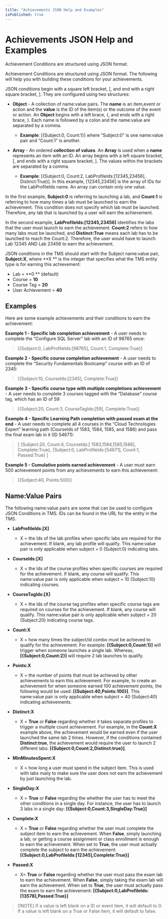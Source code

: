 ```yaml
---
title: "Achievements JSON Help and Examples"
isPublished: true
---
```


# Achievements JSON Help and Examples

Achievement Conditions are structured using JSON format. 

Achievement Conditions are structured using JSON format. The following will help you with building these conditions for your achievements.

JSON conditions begin with a square left bracket, [, and end with a right square bracket, ]. They are configured using two structures:

- **Object** - A collection of name:value pairs. The **name** is an item,event or action and the **value** is the ID of the item(s) or the outcome of the event or action. An **Object** begins with a left brace, {, and ends with a right brace, }. Each name is followed by a colon and the name:value are separated by a comma.
    - **Example**: [{Subject:0, Count:1}] where “Subject:0” is one name:value pair and “Count:1” is another.

- **Array** - An ordered **collection of values**. An **Array** is used when a **name** represents an item with an ID. An array begins with a left square bracket, [, and ends with a right square bracket, ]. The values within the brackets are separated by a comma.
    -  **Example**: [{Subject:0, Count:2, LabProfileIds:[12345,23456], Distinct:True}]. In this example, [12345,23456] is the array of IDs for the LabProfileIds name. An array can contain only one value.

In the first example, **Subject:0** is referring to launching a lab, and **Count:1** is referring to how many times a lab must be launched to earn the achievement. This condition does not specify which lab must be launched. Therefore, any lab that is launched by a user will earn the achievement.

In the second example, **LabProfileIds:[12345,23456]** identifies the labs that the user must launch to earn the achievement. **Count:2** refers to how many labs must be launched, and **Distinct:True** means each lab has to be launched to reach the Count:2. Therefore, the user would have to launch Lab 12345 AND Lab 23456 to earn the achievement.

JSON conditions in the TMS should start with the Subject name:value pair, **Subject:X**, where **X ** is the integer that specifies what the TMS entity type is for earning this achievement:

- Lab = **0 ** (default)
- Course = **10**
- Course Tag = **20**
- User Achievement = **40**

## Examples
Here are some example achievements and their conditions to earn the achievement:

**Example 1 - Specific lab completion achievement** - A user needs to complete the “Configure SQL Server” lab with an ID of 98765 once:
> [{Subject:0, LabProfileIds:[98765], Count:1, Complete:True}]

**Example 2 - Specific course completion achievement** - A user needs to complete the “Security Fundamentals Bootcamp” course with an ID of 2345:
> [{Subject:10, CourseIds:[2345], Complete:True}]

**Example 3 - Specific course type with multiple completions achievement** - A user needs to complete 3 courses tagged with the “Database” course tag, which has an ID of 59:
> [{Subject:20, Count:3, CourseTagIds:[59], Complete:True}]

**Example 4 - Specific Learning Path completion with passed exam at the end** - A user needs to complete all 4 courses in the “Cloud Technologies Expert” learning path (CourseIds of 1583, 1584, 1585, and 1586) and pass the final exam lab in it (ID 54671):

> [
    {Subject:20, Count:4, CourseIds:[ 1583,1584,1585,1586], Complete:True},
    {Subject:0, LabProfileIds:[54671], Count:1, Passed:True}
]

**Example 5 - Cumulative points earned achievement** - A user must earn 500 achievement points from any achievements to earn this achievement:
> [{Subject:40, Points:500}] 

<!-- **Example 6 - Specific achievements earned achievement** - A user must earn all of the "Cloud Technologies" achievements (AchievementIds of 10, 11, and 12):
> [{Subject:40, AchievementIds[10,11,12]}]
-->

## Name:Value Pairs
The following name:value pairs are some that can be used to configure JSON Conditions in TMS. IDs can be found in the URL for the entity in the TMS.

- **LabProfileIds:[X]**
    - X = the Ids of the lab profiles when specific labs are required for the achievement. If blank, any lab profile will qualify. This name:value pair is only applicable when subject = 0 (Subject:0) indicating labs.

- **CourseIds:[X]**
    - X = the Ids of the course profiles when specific courses are required for the achievement. If blank, any course will qualify. This name:value pair is only applicable when subject = 10 (Subject:10) indicating courses.

- **CourseTagIds:[X]**
    - X = the Ids of the course tag profiles when specific course tags are required on courses for the achievement.  If blank, any course will qualify. This name:value pair is only applicable when subject = 20 (Subject:20) indicating course tags.

<!-- - **AchievementIds:[X]**
    - X = the Ids of the achievement profiles required to be earned for this achievement. If blank, any achievement will qualify. This name:value pair is only applicable when subject = 40 (Subject:40) indicating user achievements.
-->

- **Count:X**    
    - X = how many times the subject/id combo must be achieved to qualify for the achievement. For example: **[{Subject:0,Count:1}]** will trigger when someone launches a single lab. Whereas, **[{Subject:0,Count:2}]** will require 2 lab launches to qualify.

- **Points:X**
    - X = the number of points that must be achieved by other achievements to earn this achievement. For example, to create an achievement for when someone earned 100 achievement points, the following would be used: **[{Subject:40,Points:100}]**. This name:value pair is only applicable when subject = 40 (Subject:40) indicating achievements.  

- **Distinct:X**
    - X = **True** or **False** regarding whether it takes separate profiles to trigger a multiple count achievement. For example, in the  **Count:X** example above, the achievement would be earned even if the user launched the same lab 2 times. However, if the conditions contained **Distinct:true**, the achievement would require the user to launch 2 different labs: **[{Subject:0,Count:2,Distinct:true}]**. 

 - **MinMinutesSpent:X**
     - X = how long a user must spend in the subject item. This is used with labs maily to make sure the user does not earn the achievement by just launching the lab.

- **SingleDay:X**
    - X = **True** or **False** regarding the whether the user has to meet the other conditions in a single day. For instance, the user has to launch 3 labs in a single day: **[{Subject:0,Count:3,SingleDay:True}]**

- **Complete:X**
    - X = **True** or **False** regarding whether the user must complete the subject item to earn the achievement. When **False**, simply launching a lab, or getting a course assignment or class enrollment is enough to earn the achievement. When set to **True**, the user must actually complete the subject to earn the achievement: **[{Subject:0,LabProfileIds:[12345],Complete:True}]**

- **Passed:X**
    - X= **True** or **False** regarding whether the user must pass the exam lab to earn the achievement. When **False**, simply taking the exam lab will earn the achievement. When set to **True**, the user must actually pass the exam to earn the achievement: **[{Subject:0,LabProfileIds:[13578],Passed:True}]**

> [!NOTE] If a value is left blank on a ID or event item, it will default to 0. If a value is left blank on a True or False item, it will default to false.
